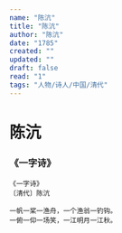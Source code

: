 ```yaml
---
name: "陈沆"
title: "陈沆"
author: "陈沆"
date: "1785"
created: ""
updated: ""
draft: false
read: "1"
tags: "人物/诗人/中国/清代"
---
```


# 陈沆

### 《一字诗》

```
《一字诗》
〔清代〕陈沆

一帆一桨一渔舟，一个渔翁一钓钩。
一俯一仰一场笑，一江明月一江秋。
```
